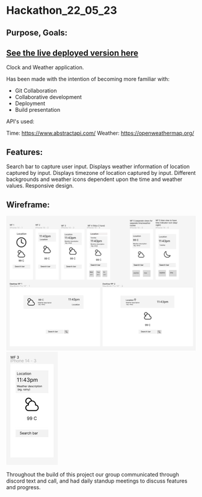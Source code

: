 # Hackathon_22_05_23
## Purpose, Goals:   


## [See the live deployed version here](https://gpweatherclock.netlify.app/)

Clock and Weather application. 

Has been made with the intention of becoming more familiar with:
- Git Collaboration
- Collaborative development
- Deployment
- Build presentation

API's used:

Time: https://www.abstractapi.com/
Weather: https://openweathermap.org/
 
## Features: 

Search bar to capture user input.
Displays weather information of location captured by input.
Displays timezone of location captured by input.
Different backgrounds and weather icons dependent upon the time and weather values.
Responsive design.

## Wireframe:
![Potential Wireframes](./weather_clock/src/images/Screenshot_potential_wireframe.png)
![Wireframe](./weather_clock/src/images/Screenshot_wireframe.jpg)

Throughout the build of this project our group communicated through discord text and call, and had daily standup meetings to discuss features and progress. 

